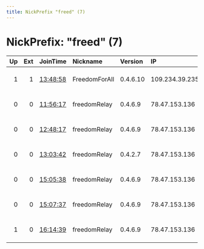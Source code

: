 ```yaml
---
title: NickPrefix "freed" (7)
---
```


# NickPrefix: "freed" (7)

|   Up |   Ext | JoinTime                                                                                              | Nickname      | Version   | IP             | AS                     | CC   |   ORp |   Dirp | OS    | Contact                                |   eFamMembers |
|-----:|------:|:------------------------------------------------------------------------------------------------------|:--------------|:----------|:---------------|:-----------------------|:-----|------:|-------:|:------|:---------------------------------------|--------------:|
|    1 |     1 | [13:48:58](https://nusenu.github.io/OrNetStats/w/relay/53BE798D41121CB5CB2D6AA0C3340B33802FC3BD.html) | FreedomForAll | 0.4.6.10  | 109.234.39.235 | Hosting technology LTD | nl   |  9001 |      0 | Linux | Gill Smith &lt;gsmith2012 AT gmail dot |             1 |
|    0 |     0 | [11:56:17](https://nusenu.github.io/OrNetStats/w/relay/A04830CAE6310AB55D89C6768A1D097E73C2161F.html) | freedomRelay  | 0.4.6.9   | 78.47.153.136  | Hetzner Online GmbH    | de   |  4433 |      0 | Linux | eudoxos77@yahoo.com                    |             1 |
|    0 |     0 | [12:48:17](https://nusenu.github.io/OrNetStats/w/relay/48888E72ED784E58A1558CCF8A279C7F3DDA45E6.html) | freedomRelay  | 0.4.6.9   | 78.47.153.136  | Hetzner Online GmbH    | de   |  4433 |      0 | Linux | eudoxos77@yahoo.com                    |             1 |
|    0 |     0 | [13:03:42](https://nusenu.github.io/OrNetStats/w/relay/AACBF83E1AC868D1A153A569F7C83ACA3DEB3453.html) | freedomRelay  | 0.4.2.7   | 78.47.153.136  | Hetzner Online GmbH    | de   |  4433 |      0 | Linux | eudoxos77@yahoo.com                    |             1 |
|    0 |     0 | [15:05:38](https://nusenu.github.io/OrNetStats/w/relay/AFE95D752A1A6B64518995D91F6D5FA560EF9CB3.html) | freedomRelay  | 0.4.6.9   | 78.47.153.136  | Hetzner Online GmbH    | de   |  4433 |      0 | Linux | eudoxos77@yahoo.com                    |             1 |
|    0 |     0 | [15:07:37](https://nusenu.github.io/OrNetStats/w/relay/11543C3CC988AFC48F8F6830F111029910A7ED07.html) | freedomRelay  | 0.4.6.9   | 78.47.153.136  | Hetzner Online GmbH    | de   |  4433 |      0 | Linux | eudoxos77@yahoo.com                    |             1 |
|    1 |     0 | [16:14:39](https://nusenu.github.io/OrNetStats/w/relay/C800BD01D1FC753376C0647BBD0DAA8D5B27CBEA.html) | freedomRelay  | 0.4.6.9   | 78.47.153.136  | Hetzner Online GmbH    | de   |  4433 |      0 | Linux | eudoxos77@yahoo.com                    |             1 |
